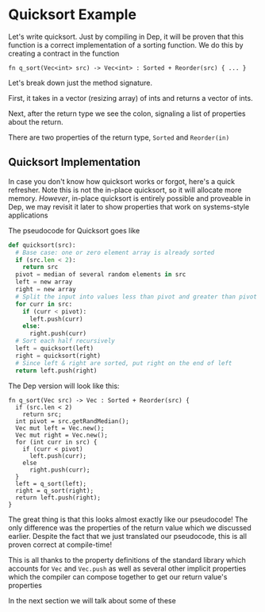 # Quicksort Example

Let's write quicksort. Just by compiling in Dep, it will be proven that this function is a correct implementation of a sorting function. We do this by creating a contract in the function

```dep
fn q_sort(Vec<int> src) -> Vec<int> : Sorted + Reorder(src) { ... }
```

Let's break down just the method signature.

First, it takes in a vector (resizing array) of ints and returns a vector of ints.

Next, after the return type we see the colon, signaling a list of properties about the return.

There are two properties of the return type, `Sorted` and `Reorder(in)`


## Quicksort Implementation

In case you don't know how quicksort works or forgot, here's a quick refresher. Note this is not the in-place quicksort, so it will allocate more memory. *However*, in-place quicksort is entirely possible and proveable in Dep, we may revisit it later to show properties that work on systems-style applications

The pseudocode for Quicksort goes like
```python
def quicksort(src):
  # Base case: one or zero element array is already sorted
  if (src.len < 2):
    return src
  pivot = median of several random elements in src
  left = new array
  right = new array
  # Split the input into values less than pivot and greater than pivot
  for curr in src:
    if (curr < pivot):
      left.push(curr)
    else:
      right.push(curr)
  # Sort each half recursively
  left = quicksort(left)
  right = quicksort(right)
  # Since left & right are sorted, put right on the end of left
  return left.push(right)
```

The Dep version will look like this:

```dep
fn q_sort(Vec src) -> Vec : Sorted + Reorder(src) {
  if (src.len < 2)
    return src;
  int pivot = src.getRandMedian();
  Vec mut left = Vec.new();
  Vec mut right = Vec.new();
  for (int curr in src) {
    if (curr < pivot) 
      left.push(curr);
    else 
      right.push(curr);
  }
  left = q_sort(left);
  right = q_sort(right);
  return left.push(right);
}
```

The great thing is that this looks almost exactly like our pseudocode! The only difference was the properties of the return value which we discussed earlier. Despite the fact that we just translated our pseudocode, this is all proven correct at compile-time!

This is all thanks to the property definitions of the standard library which accounts for `Vec` and `Vec.push` as well as several other implicit properties which the compiler can compose together to get our return value's properties

In the next section we will talk about some of these


